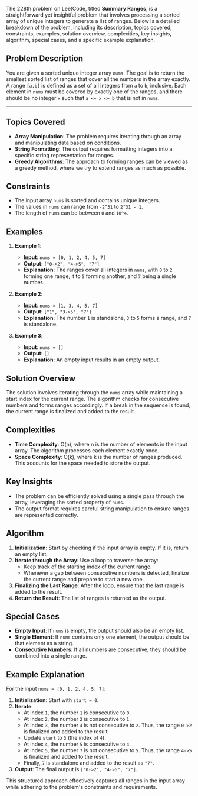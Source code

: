 The 228th problem on LeetCode, titled **Summary Ranges**, is a straightforward yet insightful problem that involves processing a sorted array of unique integers to generate a list of ranges. Below is a detailed breakdown of the problem, including its description, topics covered, constraints, examples, solution overview, complexities, key insights, algorithm, special cases, and a specific example explanation.

## Problem Description

You are given a sorted unique integer array `nums`. The goal is to return the smallest sorted list of ranges that cover all the numbers in the array exactly. A range `[a,b]` is defined as a set of all integers from `a` to `b`, inclusive. Each element in `nums` must be covered by exactly one of the ranges, and there should be no integer `x` such that `a <= x <= b` that is not in `nums`.

---
## Topics Covered

- **Array Manipulation**: The problem requires iterating through an array and manipulating data based on conditions.
- **String Formatting**: The output requires formatting integers into a specific string representation for ranges.
- **Greedy Algorithms**: The approach to forming ranges can be viewed as a greedy method, where we try to extend ranges as much as possible.


## Constraints

- The input array `nums` is sorted and contains unique integers.
- The values in `nums` can range from `-2^31` to `2^31 - 1`.
- The length of `nums` can be between `0` and `10^4`.


## Examples

1. **Example 1**:
    - **Input**: `nums = [0, 1, 2, 4, 5, 7]`
    - **Output**: `["0->2", "4->5", "7"]`
    - **Explanation**: The ranges cover all integers in `nums`, with `0` to `2` forming one range, `4` to `5` forming another, and `7` being a single number.

2. **Example 2**:
    - **Input**: `nums = [1, 3, 4, 5, 7]`
    - **Output**: `["1", "3->5", "7"]`
    - **Explanation**: The number `1` is standalone, `3` to `5` forms a range, and `7` is standalone.

3. **Example 3**:
    - **Input**: `nums = []`
    - **Output**: `[]`
    - **Explanation**: An empty input results in an empty output.


## Solution Overview

The solution involves iterating through the `nums` array while maintaining a start index for the current range. The algorithm checks for consecutive numbers and forms ranges accordingly. If a break in the sequence is found, the current range is finalized and added to the result.


## Complexities

- **Time Complexity**: O(n), where n is the number of elements in the input array. The algorithm processes each element exactly once.
- **Space Complexity**: O(k), where k is the number of ranges produced. This accounts for the space needed to store the output.


## Key Insights

- The problem can be efficiently solved using a single pass through the array, leveraging the sorted property of `nums`.
- The output format requires careful string manipulation to ensure ranges are represented correctly.


## Algorithm

1. **Initialization**: Start by checking if the input array is empty. If it is, return an empty list.
2. **Iterate through the Array**: Use a loop to traverse the array:
    - Keep track of the starting index of the current range.
    - Whenever a gap between consecutive numbers is detected, finalize the current range and prepare to start a new one.
3. **Finalizing the Last Range**: After the loop, ensure that the last range is added to the result.
4. **Return the Result**: The list of ranges is returned as the output.


## Special Cases

- **Empty Input**: If `nums` is empty, the output should also be an empty list.
- **Single Element**: If `nums` contains only one element, the output should be that element as a string.
- **Consecutive Numbers**: If all numbers are consecutive, they should be combined into a single range.


## Example Explanation

For the input `nums = [0, 1, 2, 4, 5, 7]`:

1. **Initialization**: Start with `start = 0`.
2. **Iterate**:
    - At index `1`, the number `1` is consecutive to `0`.
    - At index `2`, the number `2` is consecutive to `1`.
    - At index `3`, the number `4` is not consecutive to `2`. Thus, the range `0->2` is finalized and added to the result.
    - Update `start` to `3` (the index of `4`).
    - At index `4`, the number `5` is consecutive to `4`.
    - At index `5`, the number `7` is not consecutive to `5`. Thus, the range `4->5` is finalized and added to the result.
    - Finally, `7` is standalone and added to the result as `"7"`.
3. **Output**: The final output is `["0->2", "4->5", "7"]`.

This structured approach effectively captures all ranges in the input array while adhering to the problem's constraints and requirements.

